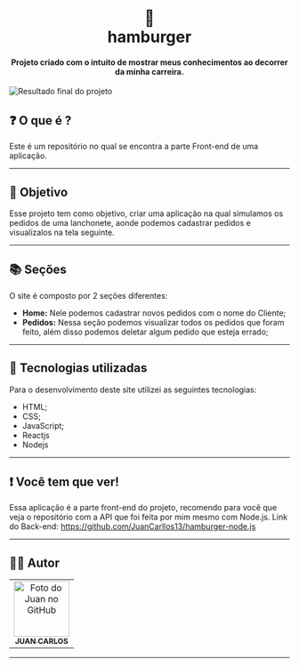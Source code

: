 <h1 align="center">
  🍔<br>hamburger
</h1>

<h4 align="center">
  Projeto criado com o intuito de mostrar meus conhecimentos ao decorrer da minha carreira.
</h4>

![Resultado final do projeto](./imagem/site.png)


## ❓ O que é ?

Este é um repositório no qual se encontra a parte Front-end de uma aplicação.

<hr>

## 🎯 Objetivo

Esse projeto tem como objetivo, criar uma aplicação na qual simulamos os pedidos de uma lanchonete, aonde podemos cadastrar pedidos e visualizalos na tela seguinte.

<hr>

## 📚 Seções
O site é composto por 2 seções diferentes:

- **Home:** Nele podemos cadastrar novos pedidos com o nome do Cliente;
- **Pedidos:** Nessa seção podemos visualizar todos os pedidos que foram feito, além disso podemos deletar algum pedido que esteja errado;



---

## 💼 Tecnologias utilizadas
Para o desenvolvimento deste site utilizei as seguintes tecnologias:

- HTML;
- CSS;
- JavaScript;
- Reactjs
- Nodejs

---
## ❗ Você tem que ver!

Essa aplicação é a parte front-end do projeto, recomendo para você que veja o repositório com a API que foi feita por mim mesmo com Node.js.
Link do Back-end: https://github.com/JuanCarllos13/hamburger-node.js
<hr>

## 👨‍💻 Autor<br>
<table>
  <tr>
    <td align="center">
      <a href="https://github.com/JuanCarllos13">
        <img src="./imagem/1628213195219.jfif" width="100px;" alt="Foto do Juan no GitHub"/><br>
        <sub>
          <b>JUAN CARLOS</b>
        </sub>
      </a>
    </td>
  </tr>
</table>
</table>
<hr>


